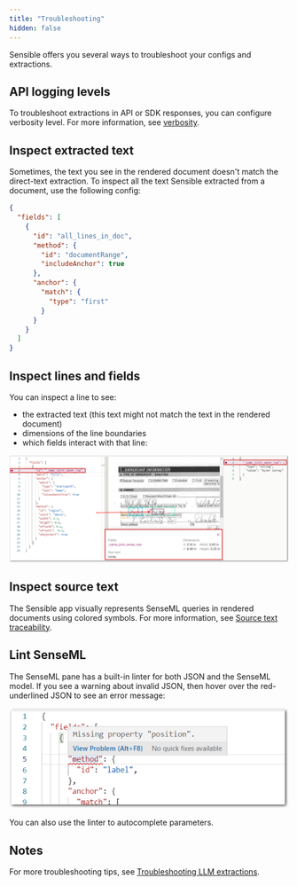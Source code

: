 ```yaml
---
title: "Troubleshooting"
hidden: false
---
```


Sensible offers you several ways to troubleshoot your configs and extractions.

API logging levels
----

To troubleshoot extractions in API or SDK responses, you can configure verbosity level. For more information, see [verbosity](doc:verbosity).


Inspect extracted text
-----

Sometimes, the text you see in the rendered document doesn't match the direct-text extraction. To inspect all the text Sensible extracted from a document, use the following config:

```json
{  
  "fields": [
    {
      "id": "all_lines_in_doc",
      "method": {
        "id": "documentRange",
        "includeAnchor": true
      },
      "anchor": {
        "match": {
          "type": "first"
        }
      }
    }
  ]
}
```

Inspect lines and fields
----

You can inspect a line to see:

- the extracted text (this text might not match the text in the rendered document)
- dimensions of the line boundaries
- which fields interact with that line:

![Click to enlarge](https://raw.githubusercontent.com/sensible-hq/sensible-docs/main/readme-sync/assets/v0/images/final/ui_line_details.png)

Inspect source text
-----

The Sensible app visually represents SenseML queries in rendered documents using colored symbols. For more information, see [Source text traceability](doc:color).

Lint SenseML
----

The SenseML pane has a built-in linter for both JSON and the SenseML model. If you see a warning about  invalid JSON, then hover over the red-underlined JSON to see an error message:

![Click to enlarge](https://raw.githubusercontent.com/sensible-hq/sensible-docs/main/readme-sync/assets/v0/images/final/ui_linter_SenseML.png)

You can also use the linter to autocomplete parameters.

## Notes

For more troubleshooting tips, see [Troubleshooting LLM extractions](doc:troubleshoot-llms).

